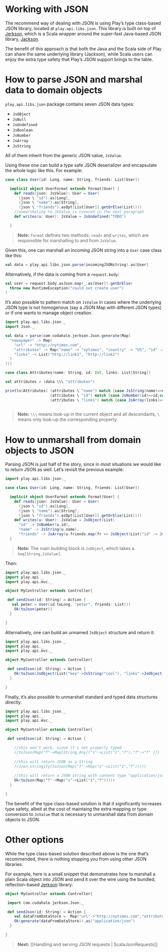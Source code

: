# Working with JSON

The recommend way of dealing with JSON is using Play’s type class-based JSON library, located at ```play.api.libs.json```. This library is built on top of [Jerkson](https://github.com/codahale/jerkson/), which is a Scala wrapper around the super-fast Java-based JSON library, [Jackson](http://jackson.codehaus.org/).

The benefit of this approach is that both the Java and the Scala side of Play can share the same underlying library (Jackson), while Scala users can enjoy the extra type safety that Play’s JSON support brings to the table.

# How to parse JSON and marshal data to domain objects

`play.api.libs.json` package contains seven JSON data types: 

* ```JsOBject```
* ```JsNull```
* ```JsUndefined```
* ```JsBoolean```
* ```JsNumber```
* ```JsArray```
* ```JsString```

All of them inherit from the generic JSON value, ```JsValue```.

Using these one can build a type safe JSON deserializer and encapsulate the whole logic like this. For example:

```scala
case class User(id: Long, name: String, friends: List[User])

  implicit object UserFormat extends Format[User] {
    def reads(json: JsValue): User = User(
      (json \ "id").as[Long],
      (json \ "name").as[String],
      (json \ "friends").asOpt[List[User]].getOrElse(List()))
    //unmarshaling to JSValue is covered in the next paragraph
    def writes(u: User): JsValue = JsUndefined("TODO")  

  }
```

> **Note:** `Format` defines two methods: ```reads``` and ```writes```, which are responsible for marshalling to and from `JsValue`.

Given this, one can marshall an incoming JSON string into a `User` case class like this:  

```scala
val data = play.api.libs.json.parse(incomingJSONstring).as[User]
```

Alternatively, if the data is coming from a `request.body`:

```scala
val user = request.body.asJson.map(_.as[User]).getOrElse(
  throw new RuntimeException("could not create user")
)
```

It’s also possible to pattern match on ```JsValue``` in cases where the underlying JSON type is not homogenous (say a JSON Map with different JSON types) or if one wants to manage object creation.

```scala
import play.api.libs.json._
import Json._

val data = parse(com.codahale.jerkson.Json.generate(Map(
  "newspaper" -> Map(
    "url" -> "http://nytimes.com",
    "attributes" -> Map("name" -> "nytimes", "country" -> "US", "id" -> 25),
    "links" -> List("http://link1", "http://link2")
  )
)))

case class Attributes(name: String, id: Int, links: List[String])

val attributes = (data \\\ "attributes") 

println(Attributes( (attributes \ "name") match {case JsString(name)=>name;case _ => ""},
                    (attributes \ "id") match {case JsNumber(id)=>id;case _ => 0},
                    (attributes \ "links") match {case JsArray(links)=>links;case _ => Nil}))
   
```

> **Note:** `\\\` means look-up in the current object and all descendants, `\` means only look-up the corresponding property.

 

# How to unmarshall from domain objects to JSON

Parsing JSON is just half of the story, since in most situations we would like to return JSON as well. Let’s revisit the previous example:

```scala
import play.api.libs.json._

case class User(id: Long, name: String, friends: List[User])

  implicit object UserFormat extends Format[User] {
    def reads(json: JsValue): User = User(
      (json \ "id").as[Long],
      (json \ "name").as[String],
      (json \ "friends").asOpt[List[User]].getOrElse(List()))
    def writes(u: User): JsValue = JsObject(List(
      "id" -> JsNumber(u.id),
      "name" -> JsString(u.name),
      "friends" -> JsArray(u.friends.map(fr => JsObject(List("id" -> JsNumber(fr.id), "name" -> JsString(fr.name))))))) 
  }
```

> **Note:** The main building block is ```JsObject```, which takes a ```Seq[String,JsValue]```.

Then:

```scala
import play.api.libs.json._
import play.api._
import play.api.mvc._

object MyController extends Controller{

 def sendJson(id: String) = Action {
   val peter = User(id.toLong, "peter", friends: List())
    Ok(toJson(peter))
  }

}
```

Alternatively, one can build an unnamed `JsObject` structure and return it:

```scala
import play.api.libs.json._
import play.api._
import play.api.mvc._

object MyController extends Controller{

 def sendJson(id: String) = Action {
    Ok(toJson(JsObject(List("key"->JsString("cool"), "links"->JsObject(List("name"->JsString("foo"), "links" ->JsArray(List(JsNumber(25)))))))))
  }

}
```

Finally, it’s also possible to unmarshall standard and typed data structures directly:

```scala
import play.api.libs.json._
import play.api._
import play.api.mvc._

object MyController extends Controller{

 def sendJson(id: String) = Action {

    //this won't work, since it's not properly typed
    //toJson(Map("f"->Map[String,Any]("s"->List("1","f"),"f"->"f" )))
    
    //this will return JSON as a String
    //Json.stringify(toJson(Map("f"->Map("s"->List("1","f"))))) 
    
    //this will return a JSON string with content type "application/json"
    Ok(toJson(Map("f"->Map("s"->List("1","f")))))
  }

}
```

The benefit of the type class-based solution is that it significantly increases type safety, albeit at the cost of maintaing the extra mapping or type conversion to `JsValue` that is necessary to unmarshall data from domain objects to JSON.


# Other options

While the type class-based solution described above is the one that’s recommended, there is nothing stopping you from using other JSON libraries.

For example, here is a small snippet that demonstrates how to marshall a plain Scala object into JSON and send it over the wire using the bundled, reflection-based [Jerkson](https://github.com/codahale/jerkson/) library:

```scala
object MyController extends Controller{

 import com.codahale.jerkson.Json._

 def sendJson(id: String) = Action {
    val dataFromDataStore =  Map("url"->"http://nytimes.com","attributes"-> Map("name"->"nytimes", "country"->"US","id"->25), "links"->List("http://link1","http://link2")
    Ok(generate(dataFromDataStore)).as("application/json")
  }

}
```

> **Next:** [[Handling and serving JSON requests | ScalaJsonRequests]]